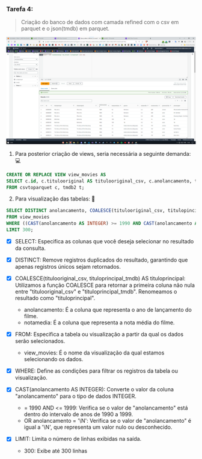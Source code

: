 ### Tarefa 4:

> Criação do banco de dados com camada refined com o csv em parquet e o json(tmdb) em parquet.

![Tables criadas](img/tabelasparquetrefinadas.png)

1. Para posterior criação de views, seria necessária a seguinte demanda: 💻

~~~sql
CREATE OR REPLACE VIEW view_movies AS
SELECT c.id, c.titulooriginal AS titulooriginal_csv, c.anolancamento, t.titulopincipal AS tituloprincipal_tmdb, t.notamedia
FROM csvtoparquet c, tmdb2 t;
~~~

2. Para visualização das tabelas: 🎥

~~~sql
SELECT DISTINCT anolancamento, COALESCE(titulooriginal_csv, titulopincipal_tmdb) AS tituloprincipal, notamedia
FROM view_movies
WHERE ((CAST(anolancamento AS INTEGER) >= 1990 AND CAST(anolancamento AS INTEGER) <= 1999) OR anolancamento = '\N')
LIMIT 300;
~~~

- [x] SELECT: Especifica as colunas que você deseja selecionar no resultado da consulta.

- [x] DISTINCT: Remove registros duplicados do resultado, garantindo que apenas registros únicos sejam retornados. 

- [x] COALESCE(titulooriginal_csv, tituloprincipal_tmdb) AS tituloprincipal: Utilizamos a função COALESCE para retornar a primeira coluna não nula entre "titulooriginal_csv" e "tituloprincipal_tmdb". Renomeamos o resultado como "tituloprincipal".

  * anolancamento: É a coluna que representa o ano de lançamento do filme.
  * notamedia: É a coluna que representa a nota média do filme.

- [x] FROM: Especifica a tabela ou visualização a partir da qual os dados serão selecionados.

  * view_movies: É o nome da visualização da qual estamos selecionando os dados.

- [x] WHERE: Define as condições para filtrar os registros da tabela ou visualização. 
- [x] CAST(anolancamento AS INTEGER): Converte o valor da coluna "anolancamento" para o tipo de dados INTEGER.

  * = 1990 AND <= 1999: Verifica se o valor de "anolancamento" está dentro do intervalo de anos de 1990 a 1999.
  * OR anolancamento = '\N': Verifica se o valor de "anolancamento" é igual a '\N', que representa um valor nulo ou desconhecido.

- [x] LIMIT: Limita o número de linhas exibidas na saída.

  * 300: Exibe até 300 linhas